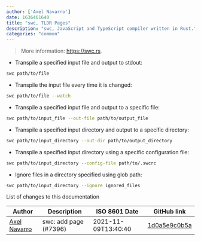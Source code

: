 ```yaml
---
author: ['Axel Navarro']
date: 1636461640
title: "swc, TLDR Pages"
description: "swc, JavaScript and TypeScript compiler written in Rust."
categories: "common"
---
```

> More information: <https://swc.rs>.

- Transpile a specified input file and output to stdout:

```bash
swc path/to/file
```

- Transpile the input file every time it is changed:

```bash
swc path/to/file --watch
```

- Transpile a specified input file and output to a specific file:

```bash
swc path/to/input_file --out-file path/to/output_file
```

- Transpile a specified input directory and output to a specific directory:

```bash
swc path/to/input_directory --out-dir path/to/output_directory
```

- Transpile a specified input directory using a specific configuration file:

```bash
swc path/to/input_directory --config-file path/to/.swcrc
```

- Ignore files in a directory specified using glob path:

```bash
swc path/to/input_directory --ignore ignored_files
```
List of changes to this documentation


Author | Description | ISO 8601 Date | GitHub link
------|-----|-----|-----
[Axel Navarro](mailto:navarroaxel@gmail.com) | swc: add page (#7396) | 2021-11-09T13:40:40 | [1d0a5e9c0b5a](https://github.com/tldr-pages/tldr/commit/1d0a5e9c0b5a7c7bc07b4cff046ce5da91e9eb61)

